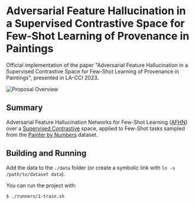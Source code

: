 # Adversarial Feature Hallucination in a Supervised Contrastive Space for Few-Shot Learning of Provenance in Paintings

Official implementation of the paper "Adversarial Feature Hallucination in a Supervised Contrastive Space for Few-Shot Learning of Provenance in Paintings", presented in LA-CCI 2023.

![Proposal Overview](assets/afhn_overview.png)
    
## Summary

Adversarial Feature Hallucination Networks for Few-Shot Learning ([AFHN](https://arxiv.org/abs/2003.13193))
over a [Supervised Contrastive](https://proceedings.neurips.cc/paper_files/paper/2020/file/d89a66c7c80a29b1bdbab0f2a1a94af8-Paper.pdf) space,
applied to Few-Shot tasks sampled from the [Painter by Numbers](https://www.kaggle.com/c/painter-by-numbers) dataset.

## Building and Running

Add the data to the `./data` folder (or create a symbolic link with `ln -s /path/to/dataset data`).

You can run the project with:
```shell
$ ./runners/1-train.sh
```
